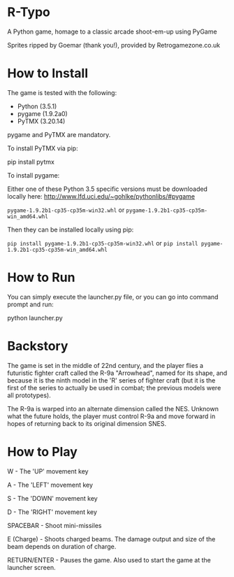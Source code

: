 # R-Typo
A Python game, homage to a classic arcade shoot-em-up using PyGame

Sprites ripped by Goemar (thank you!), provided by Retrogamezone.co.uk

# How to Install

The game is tested with the following:
- Python (3.5.1)
- pygame (1.9.2a0)
- PyTMX (3.20.14)

pygame and PyTMX are mandatory. 

To install PyTMX via pip: 

pip install pytmx

To install pygame: 

Either one of these Python 3.5 specific versions must be downloaded locally here: http://www.lfd.uci.edu/~gohlke/pythonlibs/#pygame

`pygame-1.9.2b1-cp35-cp35m-win32.whl` or `pygame-1.9.2b1-cp35-cp35m-win_amd64.whl`

Then they can be installed locally using pip:

`pip install pygame-1.9.2b1-cp35-cp35m-win32.whl` or `pip install pygame-1.9.2b1-cp35-cp35m-win_amd64.whl`

# How to Run

You can simply execute the launcher.py file, or you can go into command prompt and run: 

python launcher.py

# Backstory

The game is set in the middle of 22nd century, and the player flies a futuristic fighter craft called the R-9a "Arrowhead", named for its shape, and because it is the ninth model in the 'R' series of fighter craft (but it is the first of the series to actually be used in combat; the previous models were all prototypes). 

The R-9a is warped into an alternate dimension called the NES. Unknown what the future holds, the player must control R-9a and move forward in hopes of returning back to its original dimension SNES.

# How to Play
W - The 'UP' movement key

A - The 'LEFT' movement key

S - The 'DOWN' movement key

D - The 'RIGHT' movement key


SPACEBAR - Shoot mini-missiles

E (Charge) - Shoots charged beams. The damage output and size of the beam depends on duration of charge.

RETURN/ENTER - Pauses the game. Also used to start the game at the launcher screen.
